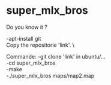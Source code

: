 # super_mlx_bros
Do you know it ?

-apt-install git \
Copy the repositorie 'link'. \

Commande:
-git clone 'link' in ubuntu/... \
-cd super_mlx_bros \
-make \
-./super_mlx_bros maps/map2.map
